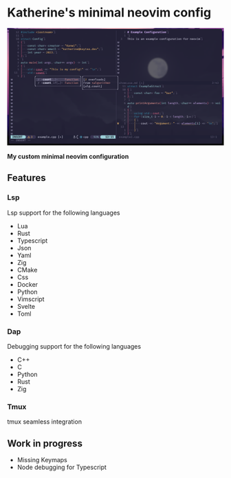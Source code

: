 # Katherine's minimal neovim config

<img src="https://github.com/KatieUmbra/Neovim/blob/main/showcase.png?raw=true"/>

**My custom minimal neovim configuration**

## Features

### Lsp

Lsp support for the following languages

- Lua
- Rust
- Typescript
- Json
- Yaml
- Zig
- CMake
- Css
- Docker
- Python
- Vimscript
- Svelte
- Toml

### Dap

Debugging support for the following languages

- C++
- C
- Python
- Rust
- Zig

### Tmux

tmux seamless integration

## Work in progress

- Missing Keymaps
- Node debugging for Typescript
